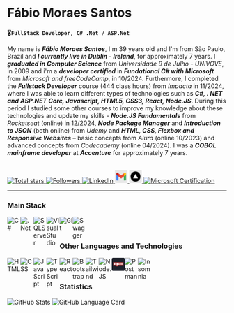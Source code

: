 # Fábio Moraes Santos

**🎖️`FullStack Developer, C# .Net / ASP.Net`**

My name is <strong><em>Fábio Moraes Santos</em></strong>, I'm 39 years old and I'm from São Paulo, Brazil and <strong><em>I currently live in Dublin - Ireland</em></strong>, for approximately 7 years. I <strong><em>graduated in Computer Science</em></strong> from <em>Universidade 9 de Julho - UNIVOVE</em>, in 2009 and i'm a <strong><em>developer certified</em></strong> in <strong><em>Fundational C# with Microsoft</em></strong> from <em>Microsoft and freeCodeCamp</em>, in 10/2024. Furthermore, I completed the <strong><em>Fullstack Developer</em></strong> course (444 class hours) from <em>Impacta</em> in 11/2024, where I was able to learn different types of technologies such as <strong><em>C#, . NET and ASP.NET Core, Javascript, HTML5, CSS3, React, Node.JS</em></strong>. During this period I studied some other courses to improve my knowledge about these technologies and update my skills - <strong><em>Node.JS Fundamentals</em></strong> from <em>Rocketseat</em> (online) in 12/2024, <strong><em>Node Package Manager</em></strong> and <strong><em>Introduction to JSON</em></strong> (both online) from <em>Udemy</em> and <strong><em>HTML, CSS, Flexbox and Responsive Websites</em></strong> – basic concepts from <em>Alura</em> (online 10/2023) and advanced concepts from <em>Codecademy</em> (online 04/2024). I was a <strong><em>COBOL mainframe developer</em></strong> at <strong><em>Accenture</em></strong> for approximately 7 years.

<br />

<div align="left">
    <a href="https://github.com/f-SantosDev?tab=repositories&sort=stargazers">
        <img 
            alt="Total stars" 
            title="GitHub total stars" 
            src="https://custom-icon-badges.demolab.com/github/stars/f-SantosDev?color=55960c&style=for-the-badge&labelColor=488207&logo=star&label=stars"
        />
    </a>
    <a href="https://github.com/f-SantosDev?tab=followers">
        <img 
            alt="Followers" 
            title="Follow me on GitHub" 
            src="https://custom-icon-badges.demolab.com/github/followers/f-SantosDev?color=0c0c0c&labelColor=000&style=for-the-badge&logo=github&label=followers&logoColor=white"
        />
    </a>
    <a href="https://www.linkedin.com/in/fabio-santos-fullstack-engineer/">
        <img 
            alt="LinkedIn" 
            title="fabio-santos-fullstack-engineer"
            width="30px" 
            src="https://cdn.jsdelivr.net/gh/devicons/devicon@latest/icons/linkedin/linkedin-original.svg"
        />
    </a>
    <a href="mailto:fabio.moraes.ti@gmail.com">
        <img 
            alt="Gmail" 
            title="fabio.moraes.ti@gmail.com"
            width="29px"
            height="30px"
            src="https://github.com/gui-bus/TechIcons/blob/main/Light/Gmail.svg"
        />
    </a>
    <a href="https://vercel.com/fabio-santos-projects">
        <img 
            alt="Vercel" 
            title="fabio-santos-projects"
            width="29px"
            height="30px"
            src="https://github.com/gui-bus/TechIcons/blob/main/Light/Vercel.svg" 
        />
    </a>
    <a href="https://www.freecodecamp.org/certification/fcc62a9b422-3fb8-426c-a81d-e008caad76d6/foundational-c-sharp-with-microsoft">
        <img 
            alt="Microsoft Certification" 
            title="Fundational C# with Microsoft - Certification"
            width="33px"
            height="32px"
            src="https://github.com/user-attachments/assets/9ad4cf54-585c-42fb-8fd5-3261d993dc23" 
        />
    </a>
</div>

---

### Main Stack

<img
    align="left" 
    alt="C#"
    title="C#" 
    width="30px" 
    src="https://cdn.jsdelivr.net/gh/devicons/devicon@latest/icons/csharp/csharp-original.svg" 
/>
<img 
    align="left" 
    alt=".Net"
    title=".Net" 
    width="30px" 
    src="https://cdn.jsdelivr.net/gh/devicons/devicon@latest/icons/dot-net/dot-net-original.svg" 
/>
<img 
    align="left" 
    alt="SQLServer"
    title="SQLServer" 
    width="30px" 
    src="https://cdn.jsdelivr.net/gh/devicons/devicon@latest/icons/microsoftsqlserver/microsoftsqlserver-plain.svg" 
/>
<img 
    align="left" 
    alt="Visual Studio"
    title="Visual Studio" 
    width="30px" 
    src="https://cdn.jsdelivr.net/gh/devicons/devicon@latest/icons/visualstudio/visualstudio-original.svg" 
/>
<img 
    align="left" 
    alt="Git" 
    title="Git"
    width="30px"  
    src="https://cdn.jsdelivr.net/gh/devicons/devicon@latest/icons/git/git-original.svg" 
/>
<img 
    align="left" 
    alt="Swagger" 
    title="Swagger"
    width="30px"  
    src="https://cdn.jsdelivr.net/gh/devicons/devicon@latest/icons/swagger/swagger-original.svg" 
/>
    
<br />
<br />

### Other Languages and Technologies

<img 
    align="left" 
    alt="HTML"
    title="HTML" 
    width="30px" 
    src="https://cdn.jsdelivr.net/gh/devicons/devicon@latest/icons/html5/html5-original.svg" 
/>
<img 
    align="left" 
    alt="CSS" 
    title="CSS"
    width="30px" 
    src="https://cdn.jsdelivr.net/gh/devicons/devicon@latest/icons/css3/css3-original.svg" 
/>
<img 
    align="left" 
    alt="JavaScript" 
    title="JavaScript"
    width="30px" 
    src="https://cdn.jsdelivr.net/gh/devicons/devicon@latest/icons/javascript/javascript-original.svg" 
/>
<img 
    align="left" 
    alt="TypeScript"
    title="TypeScript" 
    width="30px" 
    src="https://cdn.jsdelivr.net/gh/devicons/devicon@latest/icons/typescript/typescript-original.svg" 
/>
<img 
    align="left" 
    alt="React"
    title="React" 
    width="30px" 
    src="https://cdn.jsdelivr.net/gh/devicons/devicon@latest/icons/react/react-original.svg" 
/>
<img 
    align="left" 
    alt="Bootstrap"
    title="Bootstrap" 
    width="30px" 
    src="https://cdn.jsdelivr.net/gh/devicons/devicon@latest/icons/bootstrap/bootstrap-original.svg" 
/>
<img 
    align="left" 
    alt="Tailwind" 
    title="Tailwind"
    width="30px" 
    src="https://cdn.jsdelivr.net/gh/devicons/devicon@latest/icons/tailwindcss/tailwindcss-original.svg" 
/>
<img 
    align="left" 
    alt="Node.JS" 
    title="Node.JS"
    width="30px" 
    src="https://cdn.jsdelivr.net/gh/devicons/devicon@latest/icons/nodejs/nodejs-original.svg" 
/>
<img 
    align="left" 
    alt="NPM" 
    title="NPM"
    width="30px" 
    src="https://github.com/gui-bus/TechIcons/blob/main/Dark/npm.svg" 
/>
<img 
    align="left" 
    alt="Postman" 
    title="Postman"
    width="30px" 
    src="https://cdn.jsdelivr.net/gh/devicons/devicon@latest/icons/postman/postman-plain.svg" 
/>
<img 
    align="left" 
    alt="Insomnia" 
    title="Insomnia"
    width="30px" 
    src="https://cdn.jsdelivr.net/gh/devicons/devicon@latest/icons/insomnia/insomnia-original.svg" 
/>

<br />
<br />

### Statistics

<div>
    <img 
        alt="GitHub Stats" 
        height="170px" 
        src="https://github-readme-stats.vercel.app/api?username=f-santosDev&show_icons=true&theme=jolly&include_all_commits=true" 
    />
    <img  
        alt="GitHub Language Card" 
        height="170px" 
        src="https://github-readme-stats.vercel.app/api/top-langs/?username=f-santosDev&theme=jolly&layout=compact&custom_title=Technologies&langs_count=9" 
    />
</div>
